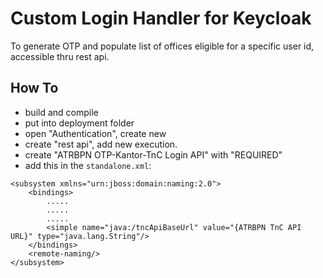 # Custom Login Handler for Keycloak

To generate OTP and populate list of offices eligible for a specific user id, accessible thru rest api. 

## How To
- build and compile
- put into deployment folder
- open "Authentication", create new
- create "rest api", add new execution.
- create "ATRBPN OTP-Kantor-TnC Login API" with "REQUIRED"
- add this in the ```standalone.xml```:
```
<subsystem xmlns="urn:jboss:domain:naming:2.0">
    <bindings>
        .....
        .....
        .....
        <simple name="java:/tncApiBaseUrl" value="{ATRBPN TnC API URL}" type="java.lang.String"/>
    </bindings>
    <remote-naming/>
</subsystem>
```